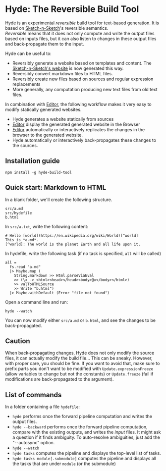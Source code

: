 # Hyde: The Reversible Build Tool

Hyde is an experimental *reversible* build tool for text-based generation.
It is based on [Sketch-n-Sketch](https://github.com/ravichugh/sketch-n-sketch)'s reversible semantics.  
*Reversible* means that it does not only compute and write the output files based on inputs files, but it can also listen to changes in these output files and back-propagate them to the input.

Hyde can be useful to:

- Reversibly generate a website based on templates and content.
  The [Sketch-n-Sketch's website](http://ravichugh.github.io/sketch-n-sketch/) is now generated this way.
- Reversibly convert markdown files to HTML files.
- Reversibly create new files based on sources and regular expression replacements
- More generally, any computation producing new text files from old text files.

In combination with [Editor][editor], the following workflow makes it very easy to modify statically generated websites.

- Hyde generates a website statically from sources
- [Editor][editor] display the generated generated website in the Browser
- [Editor][editor] automatically or interactively replicates the changes in the browser to the generated website.
- Hyde automatically or interactively back-propagates these changes to the sources.

## Installation guide

    npm install -g hyde-build-tool

## Quick start: Markdown to HTML

In a blank folder, we'll create the following structure.

    src/a.md
    src/hydefile
    b.html

In `src/a.txt`, write the following content:

    # Hello [world](https://en.wikipedia.org/wiki/World)[^world]
    This is *a.md*.
    [^world]: The world is the planet Earth and all life upon it.

In hydefile, write the following task (if no task is specified, `all` will be called)

    all =
      fs.read "a.md"
      |> Maybe.map (
        String.markdown >> Html.parseViaEval
        >> (\x -> <html><head></head><body>@x</body></html>)
        >> valToHTMLSource
        >> Write "b.html")
      |> Maybe.withDefault (Error "file not found")

Open a command line and run:

    hyde --watch

You can now modify either `src/a.md` or `b.html`, and see the changes to be back-propagated.

## Caution

When back-propagating changes, Hyde does not only modify the source files, it can actually modify the build file... This can be sneaky. However, with proper care, you should be fine.
If you want to avoid that, make sure to prefix parts you don't want to be modified with `Update.expressionFreeze` (allow variables to change but not the constants) or `Update.freeze` (fail if modifications are back-propagated to the argument).

## List of commands

In a folder containing a file `hydefile`:

* `hyde` performs once the forward pipeline computation and writes the output files.
* `hyde --backward` performs once the forward pipeline computation, compare with the existing outputs, and writes the *input* files.
  It might ask a question if it finds ambiguity. To auto-resolve ambiguities, just add the "--autosync" option.
* `hyde --watch`
* `hyde tasks` computes the pipeline and displays the top-level list of tasks.
* `hyde tasks module[.submodule]` computes the pipeline and displays all the tasks that are under `module` (or the submodule)



[editor]: https://github.com/MikaelMayer/Editor